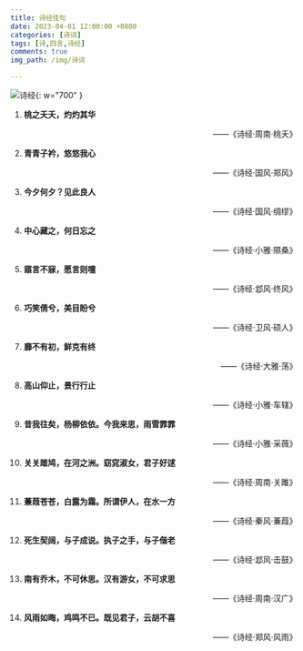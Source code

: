 ```yaml
---
title: 诗经佳句
date: 2023-04-01 12:00:00 +0800
categories: [诗词]
tags: [诗,四言,诗经]
comments: true
img_path: /img/诗词

---
```


![诗经](诗经.jpg){: w="700" }

1. **桃之夭夭，灼灼其华**

    <p align="right"> ——《诗经·周南·桃夭》 </p>

2. **青青子衿，悠悠我心**

    <p align="right"> ——《诗经·国风·郑风》 </p>

3. **今夕何夕？见此良人**

    <p align="right"> ——《诗经·国风·绸缪》 </p>

4. **中心藏之，何日忘之**

    <p align="right"> ——《诗经·小雅·隰桑》 </p>

5. **寤言不寐，愿言则嚏**

    <p align="right"> ——《诗经·邶风·终风》 </p>

6. **巧笑倩兮，美目盼兮**

    <p align="right"> ——《诗经·卫风·硕人》 </p>

7. **靡不有初，鲜克有终**

    <p align="right"> ——《诗经·大雅·荡》 </p>

8. **高山仰止，景行行止**

    <p align="right"> ——《诗经·小雅·车辖》 </p>

9. **昔我往矣，杨柳依依。今我来思，雨雪霏霏**

    <p align="right"> ——《诗经·小雅·采薇》 </p>

10. **关关雎鸠，在河之洲。窈窕淑女，君子好逑**

    <p align="right"> ——《诗经·周南·关雎》 </p>

11. **蒹葭苍苍，白露为霜。所谓伊人，在水一方**

    <p align="right"> ——《诗经·秦风·蒹葭》 </p>

12. **死生契阔，与子成说。执子之手，与子偕老**

    <p align="right"> ——《诗经·邶风·击鼓》 </p>

13. **南有乔木，不可休思。汉有游女，不可求思**

    <p align="right"> ——《诗经·周南·汉广》 </p>

14. **风雨如晦，鸡鸣不已。既见君子，云胡不喜**

    <p align="right"> ——《诗经·郑风·风雨》 </p>
